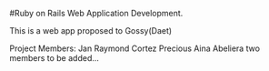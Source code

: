 #Ruby on Rails Web Application Development.

This is a web app proposed to Gossy(Daet) 


Project Members:
Jan Raymond Cortez
Precious Aina Abeliera
two members to be added...